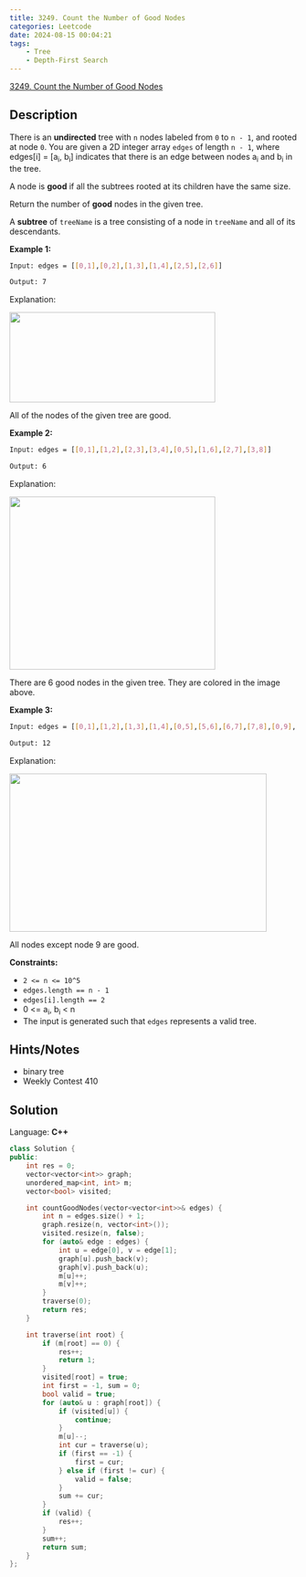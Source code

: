 ```yaml
---
title: 3249. Count the Number of Good Nodes
categories: Leetcode
date: 2024-08-15 00:04:21
tags:
    - Tree
    - Depth-First Search
---
```


[3249. Count the Number of Good Nodes](https://leetcode.com/problems/count-the-number-of-good-nodes/description/)

## Description

There is an **undirected**  tree with `n` nodes labeled from `0` to `n - 1`, and rooted at node `0`. You are given a 2D integer array `edges` of length `n - 1`, where edges[i] = [a<sub>i</sub>, b<sub>i</sub>] indicates that there is an edge between nodes a<sub>i</sub> and b<sub>i</sub> in the tree.

A node is **good**  if all the subtrees rooted at its children have the same size.

Return the number of **good**  nodes in the given tree.

A **subtree**  of `treeName` is a tree consisting of a node in `treeName` and all of its descendants.

**Example 1:**

```bash
Input: edges = [[0,1],[0,2],[1,3],[1,4],[2,5],[2,6]]

Output: 7
```

Explanation:

<img alt="" src="https://assets.leetcode.com/uploads/2024/05/26/tree1.png" style="width: 360px; height: 158px;">

All of the nodes of the given tree are good.

**Example 2:**

```bash
Input: edges = [[0,1],[1,2],[2,3],[3,4],[0,5],[1,6],[2,7],[3,8]]

Output: 6
```

Explanation:

<img alt="" src="https://assets.leetcode.com/uploads/2024/06/03/screenshot-2024-06-03-193552.png" style="width: 360px; height: 303px;">

There are 6 good nodes in the given tree. They are colored in the image above.

**Example 3:**

```bash
Input: edges = [[0,1],[1,2],[1,3],[1,4],[0,5],[5,6],[6,7],[7,8],[0,9],[9,10],[9,12],[10,11]]

Output: 12
```

Explanation:

<img alt="" src="https://assets.leetcode.com/uploads/2024/08/08/rob.jpg" style="width: 450px; height: 277px;">

All nodes except node 9 are good.

**Constraints:**

- `2 <= n <= 10^5`
- `edges.length == n - 1`
- `edges[i].length == 2`
- 0 <= a<sub>i</sub>, b<sub>i</sub> < n
- The input is generated such that `edges` represents a valid tree.

## Hints/Notes

- binary tree
- Weekly Contest 410

## Solution

Language: **C++**

```C++
class Solution {
public:
    int res = 0;
    vector<vector<int>> graph;
    unordered_map<int, int> m;
    vector<bool> visited;

    int countGoodNodes(vector<vector<int>>& edges) {
        int n = edges.size() + 1;
        graph.resize(n, vector<int>());
        visited.resize(n, false);
        for (auto& edge : edges) {
            int u = edge[0], v = edge[1];
            graph[u].push_back(v);
            graph[v].push_back(u);
            m[u]++;
            m[v]++;
        }
        traverse(0);
        return res;
    }

    int traverse(int root) {
        if (m[root] == 0) {
            res++;
            return 1;
        }
        visited[root] = true;
        int first = -1, sum = 0;
        bool valid = true;
        for (auto& u : graph[root]) {
            if (visited[u]) {
                continue;
            }
            m[u]--;
            int cur = traverse(u);
            if (first == -1) {
                first = cur;
            } else if (first != cur) {
                valid = false;
            }
            sum += cur;
        }
        if (valid) {
            res++;
        }
        sum++;
        return sum;
    }
};
```
